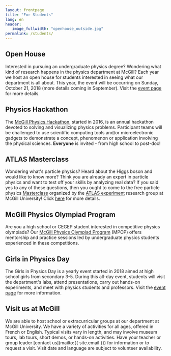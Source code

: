 ```yaml
---
layout: frontpage
title: "For Students"
lang: en
header:
   image_fullwidth: "openhouse_outside.jpg"
permalink: /students/
---
```

## Open House
Interested in pursuing an undergraduate physics degree? Wondering what kind of research happens in the physics department at McGill? Each year we host an open house for students interested in seeing what our department is all about. This year, the event will be occurring on Sunday, October 21, 2018 (more details coming in September). Visit the [event page](https://www.mcgill.ca/openhouse/open-house) for more details.

## Physics Hackathon
The [McGill Physics Hackathon](http://www.physics.mcgill.ca/hackathon/), started in 2016, is an annual hackathon devoted to solving and visualizing physics problems. Participant teams will be challenged to use scientific computing tools and/or microelectronic gadgets to demonstrate a concept, phenomenon or application involving the physical sciences. **Everyone** is invited - from high school to post-doc! 

## ATLAS Masterclass
Wondering what's particle physics? Heard about the Higgs boson and would like to know more? Think you are already an expert in particle physics and want to test off your skills by analyzing real data? If you said yes to any of these questions, then you ought to come to the free particle physics [Masterclass](http://www.physics.mcgill.ca/masterclass/) organized by the [ATLAS experiment](http://www.atlas.ch/) research group at McGill University! Click [here](/masterclass) for more details.

## McGill Physics Olympiad Program
Are you a high school or CEGEP student interested in competitive physics olympiads? Our [McGill Physics Olympiad Program](/mpop) (MPOP) offers mentorship and practice sessions led by undergraduate physics students experienced in these competitions.

<!--## Physics Matters Summer Internships
The Physics Matters outreach group has [summer internships](/interns) available for Montreal area CEGEP or undergraduate students.-->

## Girls in Physics Day
The Girls in Physics Day is a yearly event started in 2018 aimed at high school girls from secondary 3-5. During this all-day event, students will visit the department's labs, attend presentations, carry out hands-on experiments, and meet with physics students and professors.
Visit the [event page](/girls) for more information.

## Visit us at McGill
We are able to host school or extracurricular groups at our department at McGill University. We have a variety of activities for all ages, offered in French or English. Typical visits vary in length, and may involve museum tours, lab tours, short demos, or hands-on activities. Have your teacher or group leader [contact us](mailto:{{ site.email }}) for information or to request a visit. Visit date and language are subject to volunteer availability.
